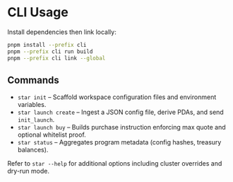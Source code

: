 # CLI Usage

Install dependencies then link locally:

```bash
pnpm install --prefix cli
pnpm --prefix cli run build
pnpm --prefix cli link --global
```

## Commands

- `star init` – Scaffold workspace configuration files and environment variables.
- `star launch create` – Ingest a JSON config file, derive PDAs, and send `init_launch`.
- `star launch buy` – Builds purchase instruction enforcing max quote and optional whitelist proof.
- `star status` – Aggregates program metadata (config hashes, treasury balances).

Refer to `star --help` for additional options including cluster overrides and dry-run mode.
